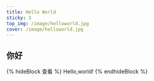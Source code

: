 ```yaml
---
title: Hello World
sticky: 3
top_img: /image/helloworld.jpg
cover: /image/helloworld.jpg
---
```

## 你好


{% hideBlock 查看 %}
Hello,world!
{% endhideBlock %}